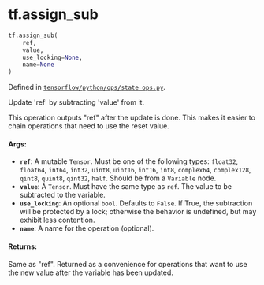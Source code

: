 <div itemscope itemtype="http://developers.google.com/ReferenceObject">
<meta itemprop="name" content="tf.assign_sub" />
<meta itemprop="path" content="Stable" />
</div>

# tf.assign_sub

``` python
tf.assign_sub(
    ref,
    value,
    use_locking=None,
    name=None
)
```



Defined in [`tensorflow/python/ops/state_ops.py`](/code/stable/tensorflow/python/ops/state_ops.py).

Update 'ref' by subtracting 'value' from it.

This operation outputs "ref" after the update is done.
This makes it easier to chain operations that need to use the reset value.

#### Args:

* <b>`ref`</b>: A mutable `Tensor`. Must be one of the following types:
    `float32`, `float64`, `int64`, `int32`, `uint8`, `uint16`, `int16`,
    `int8`, `complex64`, `complex128`, `qint8`, `quint8`, `qint32`, `half`.
    Should be from a `Variable` node.
* <b>`value`</b>: A `Tensor`. Must have the same type as `ref`.
    The value to be subtracted to the variable.
* <b>`use_locking`</b>: An optional `bool`. Defaults to `False`.
    If True, the subtraction will be protected by a lock;
    otherwise the behavior is undefined, but may exhibit less contention.
* <b>`name`</b>: A name for the operation (optional).


#### Returns:

Same as "ref".  Returned as a convenience for operations that want
to use the new value after the variable has been updated.